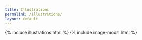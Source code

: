 ```yaml
---
title: Illustrations
permalink: /illustrations/
layout: default
---
```

{% include illustrations.html %}
{% include image-modal.html %}
